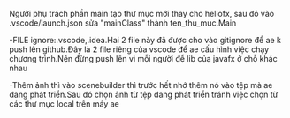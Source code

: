 Người phụ trách phần main tạo thư mục mới thay cho hellofx, sau đó vào .vscode/launch.json sửa "mainClass" thành ten_thu_muc.Main


-FILE ignore:.vscode,.idea.Hai 2 file này đã được cho vào gitignore để ae k push lên github.Đây là 2 file riêng của vscode để ae cấu hình việc chạy chương trình.Nên đừng push lên vì mỗi người để lib của javafx ở chỗ khác nhau

-Thêm ảnh thì vào scenebuilder thì trước hết nhớ thêm nó vào tệp mà ae đang phát triển.Sau đó chọn ảnh từ tệp đang phát triển tránh việc chọn từ các thư mục local trên máy ae